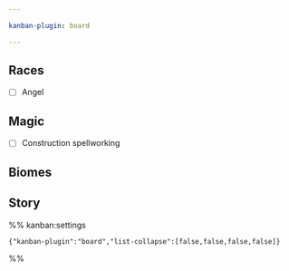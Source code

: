 ```yaml
---

kanban-plugin: board

---
```


## Races

- [ ] Angel


## Magic

- [ ] Construction spellworking


## Biomes



## Story





%% kanban:settings
```
{"kanban-plugin":"board","list-collapse":[false,false,false,false]}
```
%%